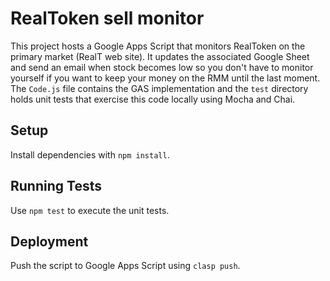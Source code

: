 # RealToken sell monitor

This project hosts a Google Apps Script that monitors RealToken on the primary market (RealT web site).
It updates the associated Google Sheet and send an email when stock becomes low so you don't have to monitor yourself if you want to keep your money on the RMM until the last moment.
The `Code.js` file contains the GAS implementation and the `test` directory holds unit tests that exercise this code locally using Mocha and Chai.

## Setup

Install dependencies with `npm install`.

## Running Tests

Use `npm test` to execute the unit tests.

## Deployment

Push the script to Google Apps Script using `clasp push`.
